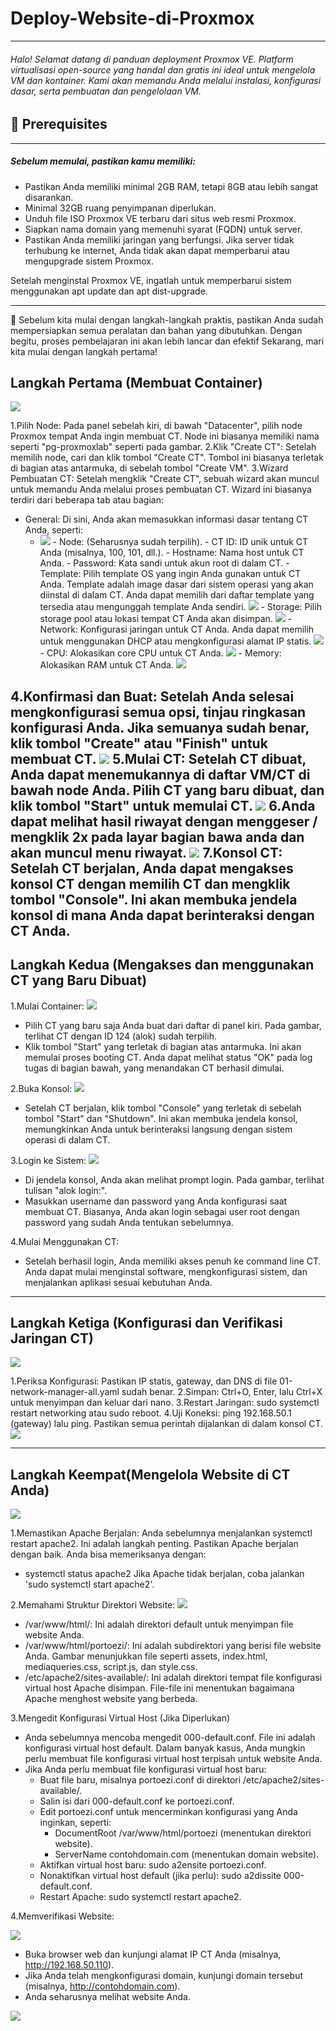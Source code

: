 # Deploy-Website-di-Proxmox
---
###### Halo! Selamat datang di panduan deployment Proxmox VE. Platform virtualisasi open-source yang handal dan gratis ini ideal untuk mengelola VM dan kontainer. Kami akan memandu Anda melalui instalasi, konfigurasi dasar, serta pembuatan dan pengelolaan VM.

## 📌 Prerequisites
---
##### Sebelum memulai, pastikan kamu memiliki:
- Pastikan Anda memiliki minimal 2GB RAM, tetapi 8GB atau lebih sangat disarankan.
- Minimal 32GB ruang penyimpanan diperlukan.
- Unduh file ISO Proxmox VE terbaru dari situs web resmi Proxmox.
- Siapkan nama domain yang memenuhi syarat (FQDN) untuk server.
- Pastikan Anda memiliki jaringan yang berfungsi. Jika server tidak terhubung ke internet, Anda tidak akan dapat memperbarui atau mengupgrade sistem Proxmox.

Setelah menginstal Proxmox VE, ingatlah untuk memperbarui sistem menggunakan apt update dan apt dist-upgrade.

---

📌 Sebelum kita mulai dengan langkah-langkah praktis, pastikan Anda sudah mempersiapkan semua peralatan dan bahan yang dibutuhkan. Dengan begitu, proses pembelajaran ini akan lebih lancar dan efektif
Sekarang, mari kita mulai dengan langkah pertama!

## Langkah Pertama (Membuat Container)

<img src="Membuat_container.png" lebar="500" />

1.Pilih Node: Pada panel sebelah kiri, di bawah "Datacenter", pilih node Proxmox tempat Anda ingin membuat CT. Node ini biasanya memiliki nama seperti "pg-proxmoxlab" seperti pada gambar.
2.Klik "Create CT": Setelah memilih node, cari dan klik tombol "Create CT". Tombol ini biasanya terletak di bagian atas antarmuka, di sebelah tombol "Create VM".
3.Wizard Pembuatan CT: Setelah mengklik "Create CT", sebuah wizard akan muncul untuk memandu Anda melalui proses pembuatan CT. Wizard ini biasanya terdiri dari beberapa tab atau bagian:
- General: Di sini, Anda akan memasukkan informasi dasar tentang CT Anda, seperti:
    - <img src="membuat-pass-container.png" lebar="500" />
        - Node: (Seharusnya sudah terpilih).
        - CT ID: ID unik untuk CT Anda (misalnya, 100, 101, dll.).
        - Hostname: Nama host untuk CT Anda.
        - Password: Kata sandi untuk akun root di dalam CT.
        - Template: Pilih template OS yang ingin Anda gunakan untuk CT Anda. Template adalah image dasar dari sistem operasi yang akan diinstal di dalam CT. Anda dapat memilih dari daftar template yang tersedia atau mengunggah template Anda sendiri.
        <img src="mergatur-tamplate.png" lebar="500" />
        - Storage: Pilih storage pool atau lokasi tempat CT Anda akan disimpan.
        <img src="mengatur-penyimpanan.png" lebar="500" />      
        - Network: Konfigurasi jaringan untuk CT Anda. Anda dapat memilih untuk menggunakan DHCP atau mengkonfigurasi alamat IP statis.
       <img src="memberikan-ip-url.png" lebar="500" />
        - CPU: Alokasikan core CPU untuk CT Anda.
          <img src="mengatur-cpu.png" lebar="500" />
        - Memory: Alokasikan RAM untuk CT Anda.
          <img src="mengatur-ram.png" lebar="500" />
    

4.Konfirmasi dan Buat: Setelah Anda selesai mengkonfigurasi semua opsi, tinjau ringkasan konfigurasi Anda. Jika semuanya sudah benar, klik tombol "Create" atau "Finish" untuk membuat CT.
<img src="confirm.png" lebar="500" />
5.Mulai CT: Setelah CT dibuat, Anda dapat menemukannya di daftar VM/CT di bawah node Anda. Pilih CT yang baru dibuat, dan klik tombol "Start" untuk memulai CT.
<img src="menyalakan.png" lebar="500" />
6.Anda dapat melihat hasil riwayat dengan menggeser / mengklik 2x pada layar bagian bawa anda dan akan muncul menu riwayat.
<img src="riwayat-pembuatan.png" lebar="500" />
7.Konsol CT: Setelah CT berjalan, Anda dapat mengakses konsol CT dengan memilih CT dan mengklik tombol "Console". Ini akan membuka jendela konsol di mana Anda dapat berinteraksi dengan CT Anda.
---
## Langkah Kedua (Mengakses dan menggunakan CT yang Baru Dibuat)
1.Mulai Container:
<img src="menyalakan.png" lebar="500" />
- Pilih CT yang baru saja Anda buat dari daftar di panel kiri. Pada gambar, terlihat CT dengan ID 124 (alok) sudah terpilih.
- Klik tombol "Start" yang terletak di bagian atas antarmuka. Ini akan memulai proses booting CT. Anda dapat melihat status "OK" pada log tugas di bagian bawah, yang menandakan CT berhasil dimulai.

2.Buka Konsol: 
<img src="login-dengan-sandi.png" lebar="500" />
- Setelah CT berjalan, klik tombol "Console" yang terletak di sebelah tombol "Start" dan "Shutdown". Ini akan membuka jendela konsol, memungkinkan Anda untuk berinteraksi langsung dengan sistem operasi di dalam CT.

3.Login ke Sistem:
<img src="login-dengan-sandi.png" lebar="500" />
- Di jendela konsol, Anda akan melihat prompt login. Pada gambar, terlihat tulisan "alok login:".
- Masukkan username dan password yang Anda konfigurasi saat membuat CT. Biasanya, Anda akan login sebagai user root dengan password yang sudah Anda tentukan sebelumnya.

4.Mulai Menggunakan CT:
- Setelah berhasil login, Anda memiliki akses penuh ke command line CT. Anda dapat mulai menginstal software, mengkonfigurasi sistem, dan menjalankan aplikasi sesuai kebutuhan Anda.
---

## Langkah Ketiga (Konfigurasi dan Verifikasi Jaringan CT)
<img src="mengatur-netword.png" lebar="500" />

1.Periksa Konfigurasi: Pastikan IP statis, gateway, dan DNS di file 01-network-manager-all.yaml sudah benar.
2.Simpan: Ctrl+O, Enter, lalu Ctrl+X untuk menyimpan dan keluar dari nano.
3.Restart Jaringan: sudo systemctl restart networking atau sudo reboot.
4.Uji Koneksi: ping 192.168.50.1 (gateway) lalu ping. Pastikan semua perintah dijalankan di dalam konsol CT.
<img src="melakukan-ping.png" lebar="500" />

---

## Langkah Keempat(Mengelola Website di CT Anda)
<img src="mengatur-arah-tujuh.png" lebar="500" />

1.Memastikan Apache Berjalan: Anda sebelumnya menjalankan systemctl restart apache2. Ini adalah langkah penting. Pastikan Apache berjalan dengan baik. Anda bisa memeriksanya dengan: 
- systemctl status apache2
Jika Apache tidak berjalan, coba jalankan 'sudo systemctl start apache2'.

2.Memahami Struktur Direktori Website:
<img src="mengatur-arah-tujuh.png" lebar="500" />
- /var/www/html/: Ini adalah direktori default untuk menyimpan file website Anda.
- /var/www/html/portoezi/: Ini adalah subdirektori yang berisi file website Anda. Gambar menunjukkan file seperti assets, index.html, mediaqueries.css, script.js, dan style.css.
- /etc/apache2/sites-available/: Ini adalah direktori tempat file konfigurasi virtual host Apache disimpan. File-file ini menentukan bagaimana Apache menghost website yang berbeda.

3.Mengedit Konfigurasi Virtual Host (Jika Diperlukan)
- Anda sebelumnya mencoba mengedit 000-default.conf. File ini adalah konfigurasi virtual host default. Dalam banyak kasus, Anda mungkin perlu membuat file konfigurasi virtual host terpisah untuk website Anda.
- Jika Anda perlu membuat file konfigurasi virtual host baru:
    - Buat file baru, misalnya portoezi.conf di direktori /etc/apache2/sites-available/.
    - Salin isi dari 000-default.conf ke portoezi.conf.
    - Edit portoezi.conf untuk mencerminkan konfigurasi yang Anda inginkan, seperti:
        - DocumentRoot /var/www/html/portoezi (menentukan direktori website).
        - ServerName contohdomain.com (menentukan domain website).
    - Aktifkan virtual host baru: sudo a2ensite portoezi.conf.
    - Nonaktifkan virtual host default (jika perlu): sudo a2dissite 000-default.conf.
    - Restart Apache: sudo systemctl restart apache2.

4.Memverifikasi Website: 

<img src="pengecekan-link-ip.png" lebar="500" />

- Buka browser web dan kunjungi alamat IP CT Anda (misalnya, http://192.168.50.110).
- Jika Anda telah mengkonfigurasi domain, kunjungi domain tersebut (misalnya, http://contohdomain.com).
- Anda seharusnya melihat website Anda.
<img src="hasil.png" lebar="500" />
